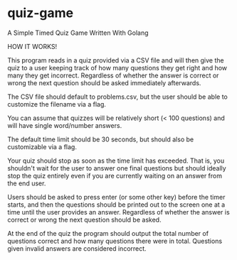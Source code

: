 # quiz-game
A Simple Timed Quiz Game Written With Golang

HOW IT WORKS!

This program reads in a quiz provided via a CSV file and will then give the quiz to a user keeping track of how many questions they get right and how many they get incorrect. Regardless of whether the answer is correct or wrong the next question should be asked immediately afterwards.

The CSV file should default to problems.csv, but the user should be able to customize the filename via a flag.

You can assume that quizzes will be relatively short (< 100 questions) and will have single word/number answers.

The default time limit should be 30 seconds, but should also be customizable via a flag.

Your quiz should stop as soon as the time limit has exceeded. That is, you shouldn't wait for the user to answer one final questions but should ideally stop the quiz entirely even if you are currently waiting on an answer from the end user.

Users should be asked to press enter (or some other key) before the timer starts, and then the questions should be printed out to the screen one at a time until the user provides an answer. Regardless of whether the answer is correct or wrong the next question should be asked.

At the end of the quiz the program should output the total number of questions correct and how many questions there were in total. Questions given invalid answers are considered incorrect.
